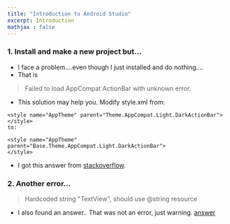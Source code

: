 ```yaml
---
title: "Introduction to Android Studio" 
excerpt: Introduction
mathjax : false
---
```


### 1. Install and make a new project but...
- I face a problem....even though I just installed and do nothing....
- That is
>Failed to load AppCompat ActionBar with unknown error. 
- This solution may help you. Modify style.xml from:
```
<style name="AppTheme" parent="Theme.AppCompat.Light.DarkActionBar">
</style>
to:

<style name="AppTheme" parent="Base.Theme.AppCompat.Light.DarkActionBar">
</style>
```
- I got this answer from [stackoverflow](https://stackoverflow.com/a/30011016/9928325).

### 2. Another error...
>Hardcoded string "TextView", should use @string resource
- I also found an answer.. That was not an error, just warning.
[answer](https://stackoverflow.com/a/11795265/9928325)

